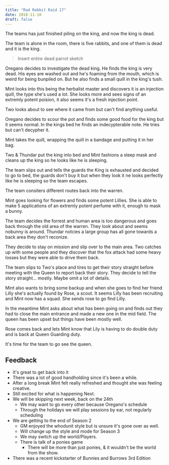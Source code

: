 ```yaml
---
title: "Rad Rabbit Raid 17"
date: 2018-11-10
draft: false
---
```


The teams has just finished piling on the king, and now the king is dead.

The team is alone in the room, there is five rabbits, and one of them is dead and it is the king.

> Insert entire dead parrot sketch

Oregano decides to investigate the dead king.
He finds the king is very dead.
His eyes are washed out and he's foaming from the mouth, which is weird for being bunpiled on.
But he also finds a small quill in the king's tush.

Mint looks into this being the herbalist master and discovers it is an injection quill, the type she's used a lot.
She looks more and sees signs of an extremly potent poision, it also seems it's a fresh injection point.

Two looks about to see where it came from but can't find anything useful.

Oregano decides to scour the pot and finds some good food for the king but it seems normal.
In the kings bed he finds an indecypterable note. He tries but can't decypher it.

Mint takes the quill, wrapping the quill in a bandage and putting it in her bag.

Two & Thundar put the king into bed and Mint fashions a sleep mask and cleans up the king so he looks like he is sleeping.

The team slips out and tells the guards the King is exhausted and decided to go to bed, the guards don't buy it but when they look it ne looks perfectly like he is sleeping so the team escapes.

The team consiters different routes back into the warren.

Mint goes looking for flowers and finds some potent Lillies. She is able to make 5 applications of an extremly potent perfume with it, enough to mask a bunny.

The team decides the forrest and human area is too dangerous and goes back through the old area of the warren.
They look about and seems nobunny is around. Thundar notcies a large group has all gone towards a back area they don't reconize.

They decide to stay on mission and slip over to the main area. Two catches up with some people and they discover that the fox attack had some heavy losses but they were able to drive them back.

The team slips to Two's place and tires to get their story straight before meeting with the Queen to report back their story. They decide to tell the story straight... mostly. Maybe omit a lot of details.

Mint also wants to bring some backup and when she goes to find her friend Lilly she's actually found by Rose, a scout. It seems Lilly has been recruiting and Mint now has a squad. She sends rose to go find Lilly.

In the meantime Mint asks about what has been going on and finds out they had to close the main entrance and made a new one in the mid field. The queen has been upset but things have been mostly well.

Rose comes back and lets Mint know that Lily is having to do double duty and is back at Queen Guarding duty.

It's time for the team to go see the queen.

## Feedback

* It's great to get back into it
* There was a lot of good handholding since it's been a while.
* After a long break Mint felt really refreshed and thought she was feeling creative.
* Still excited for what is happening Next.
* We will be skipping next week, back on the 24th
    * We may want to go every other because Oregano's schedule
    * Through the holidays we will play sessions by ear, not regularly scheduling
* We are getting to the end of Season 2
    * GM enjoyed the whodunit style but is unsure it's gone over as well.
    * Will change up the style and mode for Season 3
    * We may switch up the world/Players.
    * There is talk of a ponies game
        * There will be more than just ponies, & it wouldn't be the world from the show.
* There was a recent kickstarter of Bunnies and Burrows 3rd Edition

